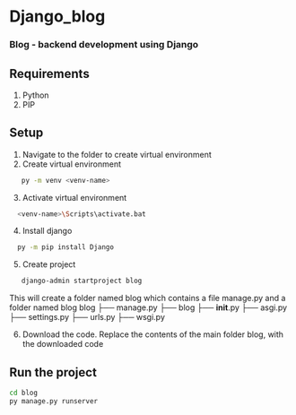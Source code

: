 # Django_blog

### Blog - backend development using Django

## Requirements
1. Python
2. PIP

## Setup 
1. Navigate to the folder to create virtual environment 
2. Create virtual environment
```sh
   py -m venv <venv-name>
```
3. Activate virtual environment
```sh
  <venv-name>\Scripts\activate.bat
```
4. Install django
```sh
  py -m pip install Django
```
5. Create project
```sh
   django-admin startproject blog 
```
   This will create a folder named blog which contains a file manage.py and a folder named blog
   blog
   ├── manage.py
   ├── blog
       ├── __init__.py
       ├── asgi.py
       ├── settings.py
       ├── urls.py
       ├── wsgi.py
        
6. Download the code. Replace the contents of the main folder blog, with the downloaded code
## Run the project
```sh
cd blog
py manage.py runserver
```
